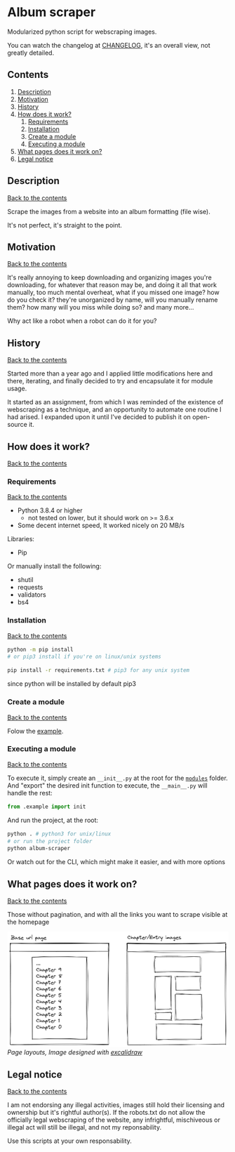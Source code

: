 # Album scraper

Modularized python script for webscraping images.

You can watch the changelog at [CHANGELOG](./CHANGELOG.md), it's an overall view, not greatly detailed.

## Contents

1. [Description](#description)
1. [Motivation](#motivation)
1. [History](#history)
1. [How does it work?](#how-does-it-work)
   1. [Requirements](#requirements)
   1. [Installation](#installation)
   1. [Create a module](#create-a-module)
   1. [Executing a module](#executing-a-module)
1. [What pages does it work on?](#what-pages-does-it-work-on)
1. [Legal notice](#legal-notice)

## Description

[Back to the contents](#contents)

Scrape the images from a website into an album formatting (file wise).

It's not perfect, it's straight to the point.

## Motivation

[Back to the contents](#contents)

It's really annoying to keep downloading and organizing images you're downloading, for whatever that reason may be, and doing it all that work manually, too much mental overheat, what if you missed one image? how do you check it? they're unorganized by name, will you manually rename them? how many will you miss while doing so? and many more...

Why act like a robot when a robot can do it for you?

## History

[Back to the contents](#contents)

Started more than a year ago and I applied little modifications here and there, iterating, and finally decided to try and encapsulate it for module usage.

It started as an assignment, from which I was reminded of the existence of webscraping as a technique, and an opportunity to automate one routine I had arised. I expanded upon it until I've decided to publish it on open-source it.

## How does it work?

[Back to the contents](#contents)

### Requirements

[Back to the contents](#contents)

- Python 3.8.4 or higher
  - not tested on lower, but it should work on >= 3.6.x
- Some decent internet speed, It worked nicely on 20 MB/s

Libraries:

- Pip

Or manually install the following:

- shutil
- requests
- validators
- bs4

### Installation

[Back to the contents](#contents)

```bash
python -m pip install
# or pip3 install if you're on linux/unix systems
```

```bash
pip install -r requirements.txt # pip3 for any unix system
```

since python will be installed by default pip3

### Create a module

[Back to the contents](#contents)

Folow the [example](./modules/example/).

### Executing a module

[Back to the contents](#contents)

To execute it, simply create an `__init__.py` at the root for the [`modules`](./modules/) folder. And "export" the desired init function to execute, the `__main__.py` will handle the rest:

```python
from .example import init
```

And run the project, at the root:

```bash
python . # python3 for unix/linux
# or run the project folder
python album-scraper
```

Or watch out for the CLI, which might make it easier, and with more options

## What pages does it work on?

[Back to the contents](#contents)

Those without pagination, and with all the links you want to scrape visible at the homepage

![Pages example](./images/base.excalidraw.png)
_Page layouts, Image designed with [excalidraw](https://excalidraw.com/)_

## Legal notice

[Back to the contents](#contents)

I am not endorsing any illegal activities, images still hold their licensing and ownership but it's rightful author(s). If the robots.txt do not allow the officially legal webscraping of the website, any infrightful, mischiveous or illegal act will still be illegal, and not my reponsability.

Use this scripts at your own responsability.
